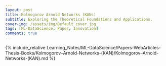 ```yaml
---
layout: post
title: Kolmogorov Arnold Networks (KANs)
subtitle: Exploring the Theoretical Foundations and Applications.
cover-img: /assets/img/Default_cover.jpg
tags: [ML-DataScience, Paper, Innovation]
comments: true
---
```


{% include_relative Learning_Notes/ML-DataScience/Papers-WebArticles-Thesis-Books/Kolmogorov–Arnold-Networks-(KAN)/Kolmogorov–Arnold-Networks-(KAN).md %}
